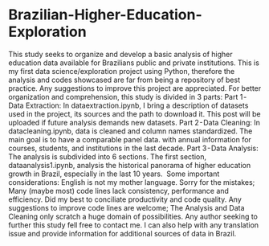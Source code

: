 # Brazilian-Higher-Education-Exploration
This study seeks to organize and develop a basic analysis of higher education data available for Brazilians public and private institutions. This is my first data science/exploration project using Python, therefore the analysis and codes showcased are far from being a repository of best practice. Any suggestions to improve this project are appreciated.
For better organization and comprehension, this study is divided in 3 parts:
Part 1 - Data Extraction: In dataextraction.ipynb, I bring a description of datasets used in the project, its sources and the path to download it. This post will be uploaded if future analysis demands new datasets.
Part 2 - Data Cleaning: In datacleaning.ipynb, data is cleaned and column names standardized. The main goal is to have a comparable panel data. with annual information for courses, students, and institutions in the last decade.
Part 3 - Data Analysis: The analysis is subdivided into 6 sections. The first section, dataanalysis1.ipynb, analysis the historical panorama of higher education growth in Brazil, especially in the last 10 years. 
Some important considerations:
English is not my mother language. Sorry for the mistakes;
Many (maybe most) code lines lack consistency, performance and efficiency. Did my best to conciliate productivity and code quality. Any suggestions to improve code lines are welcome;
The Analysis and Data Cleaning only scratch a huge domain of possibilities.  Any author seeking to further this study fell free to contact me. I can also help with any translation issue and provide information for additional sources of data in Brazil.

